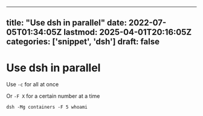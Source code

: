 
---
title: "Use dsh in parallel"
date: 2022-07-05T01:34:05Z
lastmod: 2025-04-01T20:16:05Z
categories: ['snippet', 'dsh']
draft: false
---


# Use dsh in parallel
Use `-c` for all at once

Or `-F X` for a certain number at a time

```
dsh -Mg containers -F 5 whoami
```

<!-- #public #snippet #dsh -->

<!-- {BearID:1318DF0B-B992-4C6E-BC4D-2F7D574A5A4F-1190-00000AE66BAC8E29} -->

